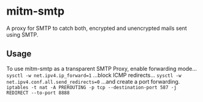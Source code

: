 # mitm-smtp
A proxy for SMTP to catch both, encrypted and unencrypted mails sent using SMTP.

## Usage
To use mitm-smtp as a transparent SMTP Proxy, enable forwarding mode...
``sysctl -w net.ipv4.ip_forward=1``
...block ICMP redirects...
``sysctl -w net.ipv4.conf.all.send_redirects=0``
...and create a port forwarding.
``iptables -t nat -A PREROUTING -p tcp --destination-port 587 -j REDIRECT --to-port 8888``
